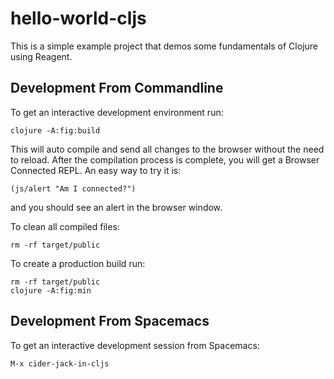 # hello-world-cljs

This is a simple example project that demos some fundamentals of Clojure using Reagent.

## Development From Commandline

To get an interactive development environment run:

    clojure -A:fig:build

This will auto compile and send all changes to the browser without the
need to reload. After the compilation process is complete, you will
get a Browser Connected REPL. An easy way to try it is:

    (js/alert "Am I connected?")

and you should see an alert in the browser window.

To clean all compiled files:

    rm -rf target/public

To create a production build run:

	rm -rf target/public
	clojure -A:fig:min

## Development From Spacemacs

To get an interactive development session from Spacemacs:

    M-x cider-jack-in-cljs

